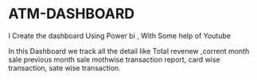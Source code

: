 # ATM-DASHBOARD

I Create the dashboard Using Power bi , With Some help of Youtube 

In this Dashboard we track all the detail like Total revenew ,corrent month sale previous month sale 
mothwise transaction report, card wise transaction, sate wise transaction.
